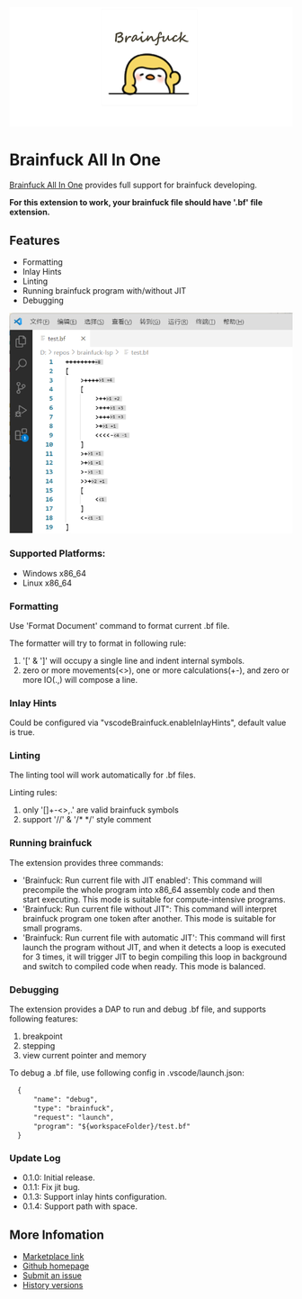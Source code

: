![](vscode-brainfuck/images/brainfuck.png)
# Brainfuck All In One
[Brainfuck All In One](https://marketplace.visualstudio.com/items?itemName=BabyPenguin.vscode-brainfuck) provides full support for brainfuck developing.

**For this extension to work, your brainfuck file should have '.bf' file extension.**

## Features
* Formatting
* Inlay Hints
* Linting
* Running brainfuck program with/without JIT
* Debugging 

![](vscode-brainfuck/images/demo.png)

### Supported Platforms:
* Windows x86_64
* Linux x86_64

### Formatting
Use 'Format Document' command to format current .bf file.

The formatter will try to format in following rule:
1. '\[' & '\]' will occupy a single line and indent internal symbols.
2. zero or more movements(<>), one or more calculations(+-), and zero or more IO(.,) will compose a line.

### Inlay Hints
Could be configured via "vscodeBrainfuck.enableInlayHints", default value is true.

### Linting
The linting tool will work automatically for .bf files.

Linting rules:
1. only '[]+-<>,.' are valid brainfuck symbols
2. support '//' & '/* */' style comment

### Running brainfuck
The extension provides three commands:
* 'Brainfuck: Run current file with JIT enabled': This command will precompile the whole program into x86_64 assembly code and then start executing. This mode is suitable for compute-intensive programs.
* 'Brainfuck: Run current file without JIT": This command will interpret brainfuck program one token after another. This mode is suitable for small programs.
* 'Brainfuck: Run current file with automatic JIT': This command will first launch the program without JIT, and when it detects a loop is executed for 3 times, it will trigger JIT to begin compiling this loop in background and switch to compiled code when ready. This mode is balanced.

### Debugging
The extension provides a DAP to run and debug .bf file, and supports following features:
1. breakpoint
2. stepping
3. view current pointer and memory

To debug a .bf file, use following config in .vscode/launch.json:
```
  {
      "name": "debug",
      "type": "brainfuck",
      "request": "launch",
      "program": "${workspaceFolder}/test.bf"
  }
```

### Update Log
* 0.1.0: Initial release.
* 0.1.1: Fix jit bug.
* 0.1.3: Support inlay hints configuration.
* 0.1.4: Support path with space.

## More Infomation
* [Marketplace link](https://marketplace.visualstudio.com/items?itemName=BabyPenguin.vscode-brainfuck&ssr=false#overview)
* [Github homepage](https://github.com/GeniusPenguin9/Brainfuck_All_In_One)
* [Submit an issue](https://github.com/GeniusPenguin9/Brainfuck_All_In_One/issues/new)
* [History versions](https://marketplace.visualstudio.com/items?itemName=BabyPenguin.vscode-brainfuck&ssr=false#version-history)